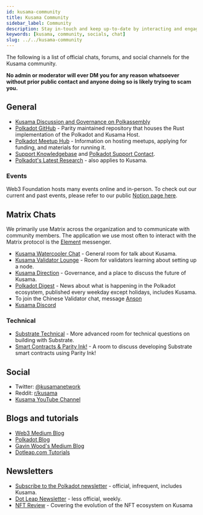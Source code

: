 ```yaml
---
id: kusama-community
title: Kusama Community
sidebar_label: Community
description: Stay in-touch and keep up-to-date by interacting and engaging in the Kusama community.
keywords: [kusama, community, socials, chat]
slug: ../../kusama-community
---
```


The following is a list of official chats, forums, and social channels for the Kusama community.

**No admin or moderator will ever DM you for any reason whatsoever without prior
public contact and anyone doing so is likely trying to scam you.**

## General

- [Kusama Discussion and Governance on Polkassembly](https://kusama.polkassembly.io/)
- [Polkadot GitHub](https://github.com/paritytech/polkadot/) - Parity maintained repository that
  houses the Rust implementation of the Polkadot and Kusama Host.
- [Polkadot Meetup Hub](https://www.notion.so/web3foundation/Polkadot-Meetup-Hub-4511c156770e4ba9936386d8be5fe5be) -
  Information on hosting meetups, applying for funding, and materials for running it.
- [Support Knowledgebase](https://support.polkadot.network/support/home) and
  [Polkadot Support Contact](https://support.polkadot.network).
- [Polkadot's Latest Research](https://research.web3.foundation/en/latest/polkadot/) - also applies
  to Kusama.

### Events

Web3 Foundation hosts many events online and in-person. To check out our current and past
events, please refer to our public
[Notion page here](https://www.notion.so/Public-Events-Database-fdd2df4c29d04818a5dd403e2b85920d).

## Matrix Chats

We primarily use Matrix across the organization and to communicate with community members. The
application we use most often to interact with the Matrix protocol is the
[Element](https://app.element.io) messenger.

- [Kusama Watercooler Chat](https://app.element.io/#/room/%23kusamawatercooler:polkadot.builders) -
  General room for talk about Kusama.
- [Kusama Validator Lounge](https://app.element.io/#/room/!LhjZccBOqFNYKLdmbb:polkadot.builders?via=matrix.parity.io&via=matrix.org&via=web3.foundation) -
  Room for validators learning about setting up a node.
- [Kusama Direction](https://app.element.io/#/room/!QXMnIJzxlnVrvRzhUA:matrix.parity.io?via=matrix.parity.io&via=matrix.org&via=web3.foundation) -
  Governance, and a place to discuss the future of Kusama.
- [Polkadot Digest](https://matrix.to/#/!vMpYyTkvjXcevxSdsQ:web3.foundation) - News about what is
  happening in the Polkadot ecosystem, published every weekday except holidays, includes Kusama.
- To join the Chinese Validator chat, message
  [Anson](https://raw.githubusercontent.com/kusamanetwork/userguide/master/chinese-language-validators-wechat.png?token=ABIBK6VM3MAOKWE43GM3JHC5G3ARG)
- [Kusama Discord](https://discord.com/invite/9AWjTf8wSk)

### Technical

- [Substrate Technical](https://area51.stackexchange.com/proposals/126136/substrate) - More
  advanced room for technical questions on building with Substrate.
- [Smart Contracts & Parity Ink!](https://app.element.io/#/room/!tYUCYdSvSYPMjWNDDD:matrix.parity.io?via=matrix.parity.io&via=matrix.org&via=web3.foundation) -
  A room to discuss developing Substrate smart contracts using Parity Ink!

## Social

- Twitter: [@kusamanetwork](https://twitter.com/kusamanetwork)
- Reddit: [r/kusama](https://reddit.com/r/kusama)
- [Kusama YouTube Channel](http://youtube.com/c/kusamanetwork)

## Blogs and tutorials

- [Web3 Medium Blog](https://medium.com/@web3)
- [Polkadot Blog](https://polkadot.network/blog/)
- [Gavin Wood's Medium Blog](https://medium.com/@gavofyork)
- [Dotleap.com Tutorials](https://dotleap.com)

## Newsletters

- [Subscribe to the Polkadot newsletter](https://share.hsforms.com/1LL1CBwiASxC5pJUYZAiDVw4752a) -
  official, infrequent, includes Kusama.
- [Dot Leap Newsletter](https://dotleap.substack.com/) - less official, weekly.
- [NFT Review](https://news.nft.review) - Covering the evolution of the NFT ecosystem on Kusama

